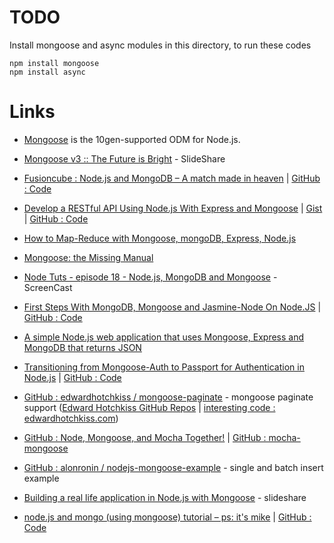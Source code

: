 # TODO

Install mongoose and async modules in this directory, to run these codes

```
npm install mongoose
npm install async
```

# Links

* [Mongoose](http://mongoosejs.com/) is the 10gen-supported ODM for Node.js.

* [Mongoose v3 :: The Future is Bright](http://www.slideshare.net/aaronheckmann/mongoose-v3-the-future-is-bright) - SlideShare

* [Fusioncube : Node.js and MongoDB – A match made in heaven](http://www.fusioncube.net/index.php/node-js-and-mongodb-a-match-made-in-heaven) | [GitHub : Code](https://github.com/chortlehoort/Node_Tutorial/blob/master/mongoose/mongoose.js)

* [Develop a RESTful API Using Node.js With Express and Mongoose](http://pixelhandler.com/blog/2012/02/09/develop-a-restful-api-using-node-js-with-express-and-mongoose/) | [Gist](https://gist.github.com/1791080) | [GitHub : Code](https://github.com/pixelhandler/ecomapi)

* [How to Map-Reduce with Mongoose, mongoDB, Express, Node.js](http://wmilesn.com/2011/07/code/how-to-map-reduce-with-mongoose-mongodb-express-node-js/)

* [Mongoose: the Missing Manual](http://www.wonderlandlabs.com/wll_drupal/node/mongoose/index.html)

* [Node Tuts - episode 18 - Node.js, MongoDB and Mongoose](http://nodetuts.com/tutorials/18-mongodb-and-mongoose.html) - ScreenCast

* [First Steps With MongoDB, Mongoose and Jasmine-Node On Node.JS](http://thatextramile.be/blog/2011/07/first-steps-with-mongodb-mongoose-and-jasmine-node-on-node-js/) | [GitHub : Code](https://github.com/davybrion/therabbithole)

* [A simple Node.js web application that uses Mongoose, Express and MongoDB that returns JSON](http://www.giantflyingsaucer.com/blog/?p=3497)

* [Transitioning from Mongoose-Auth to Passport for Authentication in Node.js](http://raquelvelez.com/blog/2012/03/transitioning-from-mongoose-auth-to-passport/) | [GitHub : Code](https://github.com/rockbot/CrowdNotes)

* [GitHub : edwardhotchkiss / mongoose-paginate](https://github.com/edwardhotchkiss/mongoose-paginate) - mongoose paginate support ([Edward Hotchkiss GitHub Repos](https://github.com/edwardhotchkiss) | [interesting code : edwardhotchkiss.com](https://github.com/edwardhotchkiss/edwardhotchkiss.com)) 

* [GitHub : Node, Mongoose, and Mocha Together!](https://github.com/joshmosh/node-mongoose-mocha-demo) | [GitHub : mocha-mongoose](https://github.com/elliotf/mocha-mongoose)

* [GitHub : alonronin / nodejs-mongoose-example](https://github.com/alonronin/nodejs-mongoose-example) - single and batch insert example

* [Building a real life application in Node.js with Mongoose](http://www.slideshare.net/fakedarren/building-a-real-life-application-in-node-js) - slideshare

* [node.js and mongo (using mongoose) tutorial – ps: it's mike](http://psitsmike.com/2012/02/node-js-and-mongo-using-mongoose-tutorial/) | [GitHub : Code](https://github.com/mmukhin/psitsmike_mongodb_tutorial)


